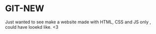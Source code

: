 # GIT-NEW
Just wanted to see make a website made with HTML, CSS and JS only , could have looekd like. <3

